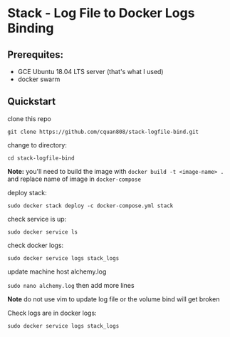 # Stack - Log File to Docker Logs Binding

## Prerequites:

- GCE Ubuntu 18.04 LTS server (that's what I used)
- docker swarm

## Quickstart

clone this repo

`git clone https://github.com/cquan808/stack-logfile-bind.git`

change to directory:

`cd stack-logfile-bind`

**Note:** you'll need to build the image with `docker build -t <image-name> .` and replace name of image in `docker-compose`

deploy stack:

`sudo docker stack deploy -c docker-compose.yml stack`

check service is up:

`sudo docker service ls`

check docker logs:

`sudo docker service logs stack_logs`

update machine host alchemy.log

`sudo nano alchemy.log` then add more lines

**Note** do not use vim to update log file or the volume bind will get broken

Check logs are in docker logs:

`sudo docker service logs stack_logs`

